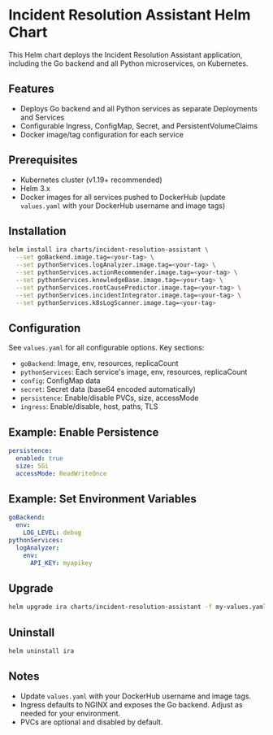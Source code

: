 # Incident Resolution Assistant Helm Chart

This Helm chart deploys the Incident Resolution Assistant application, including the Go backend and all Python microservices, on Kubernetes.

## Features
- Deploys Go backend and all Python services as separate Deployments and Services
- Configurable Ingress, ConfigMap, Secret, and PersistentVolumeClaims
- Docker image/tag configuration for each service

## Prerequisites
- Kubernetes cluster (v1.19+ recommended)
- Helm 3.x
- Docker images for all services pushed to DockerHub (update `values.yaml` with your DockerHub username and image tags)

## Installation

```sh
helm install ira charts/incident-resolution-assistant \
  --set goBackend.image.tag=<your-tag> \
  --set pythonServices.logAnalyzer.image.tag=<your-tag> \
  --set pythonServices.actionRecommender.image.tag=<your-tag> \
  --set pythonServices.knowledgeBase.image.tag=<your-tag> \
  --set pythonServices.rootCausePredictor.image.tag=<your-tag> \
  --set pythonServices.incidentIntegrator.image.tag=<your-tag> \
  --set pythonServices.k8sLogScanner.image.tag=<your-tag>
```

## Configuration

See `values.yaml` for all configurable options. Key sections:
- `goBackend`: Image, env, resources, replicaCount
- `pythonServices`: Each service's image, env, resources, replicaCount
- `config`: ConfigMap data
- `secret`: Secret data (base64 encoded automatically)
- `persistence`: Enable/disable PVCs, size, accessMode
- `ingress`: Enable/disable, host, paths, TLS

## Example: Enable Persistence

```yaml
persistence:
  enabled: true
  size: 5Gi
  accessMode: ReadWriteOnce
```

## Example: Set Environment Variables

```yaml
goBackend:
  env:
    LOG_LEVEL: debug
pythonServices:
  logAnalyzer:
    env:
      API_KEY: myapikey
```

## Upgrade

```sh
helm upgrade ira charts/incident-resolution-assistant -f my-values.yaml
```

## Uninstall

```sh
helm uninstall ira
```

## Notes
- Update `values.yaml` with your DockerHub username and image tags.
- Ingress defaults to NGINX and exposes the Go backend. Adjust as needed for your environment.
- PVCs are optional and disabled by default. 